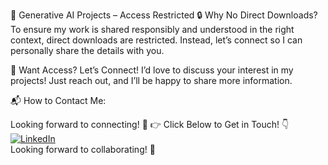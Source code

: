 🚀 Generative AI Projects – Access Restricted
🔒 Why No Direct Downloads?
To ensure my work is shared responsibly and understood in the right context, direct downloads are restricted. Instead, let’s connect so I can personally share the details with you.

🤝 Want Access? Let’s Connect!
I’d love to discuss your interest in my projects! Just reach out, and I’ll be happy to share more information.

📬 How to Contact Me:


Looking forward to connecting! 🚀
👉 Click Below to Get in Touch! 👇</br>
[![LinkedIn](https://img.shields.io/badge/-LinkedIn-0A66C2?style=for-the-badge&logo=linkedin&logoColor=white)](https://www.linkedin.com/in/nayan-darokar-468a85294/)</br>
Looking forward to collaborating! 🚀

